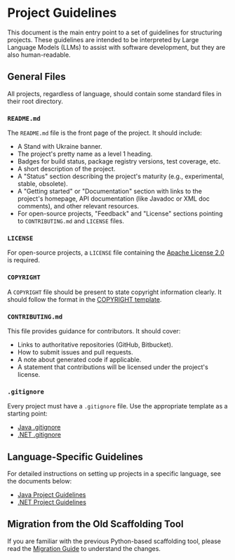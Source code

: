 # Project Guidelines

This document is the main entry point to a set of guidelines for structuring projects. These guidelines are intended to be interpreted by Large Language Models (LLMs) to assist with software development, but they are also human-readable.

## General Files

All projects, regardless of language, should contain some standard files in their root directory.

### `README.md`

The `README.md` file is the front page of the project. It should include:

-   A Stand with Ukraine banner.
-   The project's pretty name as a level 1 heading.
-   Badges for build status, package registry versions, test coverage, etc.
-   A short description of the project.
-   A "Status" section describing the project's maturity (e.g., experimental, stable, obsolete).
-   A "Getting started" or "Documentation" section with links to the project's homepage, API documentation (like Javadoc or XML doc comments), and other relevant resources.
-   For open-source projects, "Feedback" and "License" sections pointing to `CONTRIBUTING.md` and `LICENSE` files.

### `LICENSE`

For open-source projects, a `LICENSE` file containing the [Apache License 2.0](templates/apache-2.0-license.txt) is required.

### `COPYRIGHT`

A `COPYRIGHT` file should be present to state copyright information clearly. It should follow the format in the [COPYRIGHT template](templates/COPYRIGHT.txt).

### `CONTRIBUTING.md`

This file provides guidance for contributors. It should cover:

-   Links to authoritative repositories (GitHub, Bitbucket).
-   How to submit issues and pull requests.
-   A note about generated code if applicable.
-   A statement that contributions will be licensed under the project's license.

### `.gitignore`

Every project must have a `.gitignore` file. Use the appropriate template as a starting point:

-   [Java .gitignore](templates/gitignore-java.txt)
-   [.NET .gitignore](templates/gitignore-net.txt)

## Language-Specific Guidelines

For detailed instructions on setting up projects in a specific language, see the documents below:

-   [Java Project Guidelines](java/README.md)
-   [.NET Project Guidelines](net/README.md)

## Migration from the Old Scaffolding Tool

If you are familiar with the previous Python-based scaffolding tool, please read the [Migration Guide](migration.md) to understand the changes.
